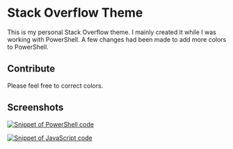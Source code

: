 # Stack Overflow Theme

This is my personal Stack Overflow theme. I mainly created it while I was working with PowerShell. A few changes had been made to add more colors to PowerShell.



## Contribute
Please feel free to correct colors.


## Screenshots
[![Snippet of PowerShell code](https://i.postimg.cc/K8LXQnPM/js.png)]("PowerShell")

[![Snippet of JavaScript code](https://i.postimg.cc/tgHKcYkm/ps.png)]("JavaScript")
